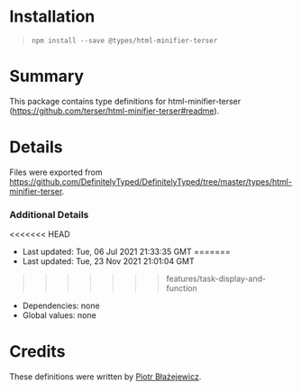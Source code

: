 # Installation
> `npm install --save @types/html-minifier-terser`

# Summary
This package contains type definitions for html-minifier-terser (https://github.com/terser/html-minifier-terser#readme).

# Details
Files were exported from https://github.com/DefinitelyTyped/DefinitelyTyped/tree/master/types/html-minifier-terser.

### Additional Details
<<<<<<< HEAD
 * Last updated: Tue, 06 Jul 2021 21:33:35 GMT
=======
 * Last updated: Tue, 23 Nov 2021 21:01:04 GMT
>>>>>>> features/task-display-and-function
 * Dependencies: none
 * Global values: none

# Credits
These definitions were written by [Piotr Błażejewicz](https://github.com/peterblazejewicz).
